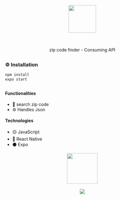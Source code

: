 ### <p align='center'> <img src="https://github.com/fabioVitorio/busca_cep_mobile/assets/109548564/7c2773f9-af2e-418e-ba47-d0955f528303" width="90"/></p>
<br>
<p align='center'> zip code finder - Consuming API <br></p>

##
### ⚙️ Installation
```bash
npm install
expo start
```
##
#### Functionalities
- 🔎 search zip code <br>
- ⚙️ Handles Json
 #### Technologies
- 🟡 JavaScript <br>
- 🔵 React Native <br>
- ⚫ Expo <br>

<div align='center'>
  <img height="100em" src="https://github-readme-stats.vercel.app/api/pin/?username=fabioVitorio&repo=busca_cep_mobile"/>
  <a href="https://github.com/fabioVitorio">
</div>
 
<br>

<div align='center'> <img src="https://github.com/fabioVitorio/busca_cep_mobile/assets/109548564/2b7f04fb-f991-4a2b-af58-2ef5da5e8017" /></div>

